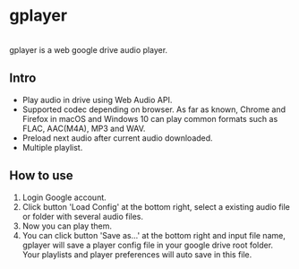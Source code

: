 # gplayer </br>
</br>
gplayer is a web google drive audio player.</br>

## Intro </br>
 * Play audio in drive using Web Audio API.</br>
 * Supported codec depending on browser. As far as known, Chrome and Firefox in macOS and Windows 10 can play common formats such as FLAC, AAC(M4A), MP3 and WAV. </br>
 * Preload next audio after current audio downloaded.</br>
 * Multiple playlist.</br>

## How to use </br>
 1. Login Google account.</br>
 2. Click button 'Load Config' at the bottom right, select a existing audio file or folder with several audio files.
 3. Now you can play them.
 4. You can click button 'Save as...' at the bottom right and input file name, gplayer will save a player config file in your google drive root folder. Your playlists and player preferences will auto save in this file.
